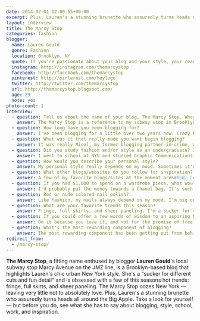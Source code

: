 ```yaml
---
date: 2014-02-01 12:00:55+00:00
excerpt: Plus, Lauren's a stunning brunette who assuredly turns heads all around the Big Apple. Take a look for yourself — but before you do, see what she has to say about blogging, style, school, work, and inspiration.
layout: interview
title: The Marcy Stop
categories: fashion
blogger:
  name: Lauren Gould
  genre: Fashion
  location: Brooklyn, NY
  quote: If you're passionate about your blog and your style, your readers will be able to tell, and you'll develop a following over time.
  instagram: http://instagram.com/themarcystop
  facebook: http://facebook.com/themarcystop
  pinterest: http://pinterest.com/heylogo
  twitter: http://twitter.com/themarcystop
  url: http://themarcystop.blogspot.com/
  age: 29
  note: yes
photo-count: 1
interview:
  - question: Tell us about the name of your blog, The Marcy Stop. Where did it come from?
    answer: The Marcy Stop is a reference to my subway stop in Brooklyn&#058; Marcy Ave. It's the first stop out on the JMZ train, and one of the main entry points into South Williamsburg. Conceptually, I always wanted the blog to be very neighborhood-centric, and I knew it was important for the name to represent that. A few martinis later with my close friend Micol, one of the original co-founders of the blog, and the name became final.
  - question: How long have you been blogging for?
    answer: I've been blogging for a little over two years now. Crazy how time flies!
  - question: What was it that really made you want begin blogging?
    answer: It was really Micol, my former blogging partner-in-crime, who pushed me to start the blog. She was looking for an outlet to practice her photography and I was looking for a creative side-project, so it wasn’t hard for her to convince me to join forces and collaborate. Since then it’s quickly become a passion project of my own.
  - question: Did you study fashion and/or style as an undergraduate? If not, how did you learn the ins-and-outs of the industry?
    answer: I went to school at NYU and studied Graphic Communications as an undergrad (a mix of PR, Graphic Design and Advertising/Media), so academically I was definitely on this route. However, the eclectic assortment of internships I took part in and the jobs that followed, were what truly influenced my views on fashion. One of my first internships was working as an assistant to fashion writer Karen Robinovitz, followed by stints at companies like YSL, Gucci, Harrison and Shriftman, and FOX. When I finally graduated, I wound up working at a celebrity magazine for a few months, spent a few years in fashion public relations, then took on a freelance gig as a fashion editor at Rizzoli. I’m currently a design director at the Brooklyn-based creative agency, HOWL Group, where I work with a variety of fashion and lifestyle clients. Needless to say, I’ve had a wide range of experiences in fashion, and the opportunity to view the industry from so many angles has given me a truly unique perspective.
  - question: How would you describe your personal style?
    answer: My personal style really depends on my mood. Sometimes it's boho and eclectic. Other times it's modern and clean. However, I'm obsessed with vintage and thrift store shopping, so regardless of my mood, it’s always about mixing in those one-of-a-kind finds with more classic, tailored, or high-end pieces. And ultimately, it's all about comfort and feeling great in what I'm wearing.
  - question: What other blogs/websites do you follow for inspiration?
    answer: A few of my favorite blogs/sites at the moment are&#058; Le 21eme, Lellavictoria, Purse 'N Boots, and A Pretty Pass, but I'm always on the search for new blogs and inspiration! When it comes to more mainstream coverage I love Refinery 29 because they really dive into everything from fashion and beauty, to entertaining and décor. Instagram has also become a great source of inspo for me, but it takes longer to peruse.
  - question: If you had $1,000 to spend on a wardrobe piece, what would you spend it on? (and why!)
    answer: I'd probably put the money towards a Chanel bag. It's such a classic piece that can stand the test of time and be easily dressed up or down.
  - question: Red or nude colored nail polish?
    answer: Like fashion, my nails always depend on my mood. I'm big on DIY nail art, and change up my nail polish a few times per week, so I've tried every color/pattern under the sun.
  - question: What are your favorite trends this season?
    answer: Fringe, full skirts, and sheer paneling. I'm a sucker for different cuts and fun details.
  - question: If you could offer a few words of wisdom to an aspiring blogger, what would they be?
    answer: Do it because you love it, and not for the promise of free clothes or instafame. If you're passionate about your blog and your style, your readers will be able to tell, and you'll develop a following over time.
  - question: What's the most rewarding component of blogging?
    answer: The most rewarding component has been getting out from behind the computer and camera and having a chance to meet and mingle with other bloggers and fashion industry insiders. Whether attending an event, setting up a brunch date with another blogger, or collaborating with a new company, the opportunity to socialize with other creative people and work with up-and-coming brands has really given me the most joy and fulfillment when it comes to blogging.
redirect_from:
  - /marcy-stop/
---
```


**The Marcy Stop**, a fitting name enthused by blogger **Lauren Gould**'s local subway stop Marcy Avenue on the JMZ line, is a Brooklyn-based blog that highlights Lauren's chic urban New York style. She's a "sucker for different cuts and fun detail" and is obsessed with a few of this seasons hot trends: fringe, full skirts, and sheer paneling. The Marcy Stop oozes New York — leaving very little not to absolutely love. Plus, Lauren's a stunning brunette who assuredly turns heads all around the Big Apple. Take a look for yourself — but before you do, see what she has to say about blogging, style, school, work, and inspiration.
